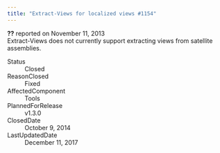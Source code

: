 ```yaml
---
title: "Extract-Views for localized views #1154"
---
```

<div class="issue-report">
   <div class="issue-header"><b>??</b> reported on 
      <time datetime="2013-11-11T20:28:02.43-08:00" title="2013-11-11T20:28:02.43-08:00">November 11, 2013</time>
   </div>
   <div class="issue-message" markdown="1">Extract-Views does not currently support extracting views from satellite assemblies.
      
   </div>
   <div class="issue-footer">
      <dl>
         <dt>Status</dt>
         <dd>Closed</dd>
         <dt>ReasonClosed</dt>
         <dd>Fixed</dd>
         <dt>AffectedComponent</dt>
         <dd>Tools</dd>
         <dt>PlannedForRelease</dt>
         <dd>v1.3.0</dd>
         <dt>ClosedDate</dt>
         <dd>
            <time datetime="2014-10-09T11:50:06.84-07:00" title="2014-10-09T11:50:06.84-07:00">October 9, 2014</time>
         </dd>
         <dt>LastUpdatedDate</dt>
         <dd>
            <time datetime="2017-12-11T02:15:56.247-08:00" title="2017-12-11T02:15:56.247-08:00">December 11, 2017</time>
         </dd>
      </dl>
   </div>
</div>